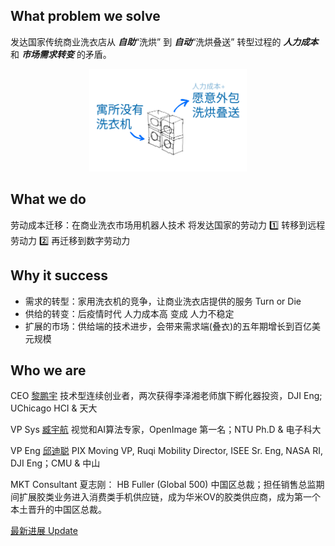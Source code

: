 
## What problem we solve

发达国家传统商业洗衣店从 ***自助***“洗烘” 到 ***自动***“洗烘叠送” 转型过程的 ***人力成本*** 和 ***市场需求转变*** 的矛盾。

<center>
<img src="images/1.png" width = 50% height = 50% />
</center>

## What we do

劳动成本迁移：在商业洗衣市场用机器人技术 将发达国家的劳动力 :one: 转移到远程劳动力 :two: 再迁移到数字劳动力

## Why it success

- 需求的转型：家用洗衣机的竞争，让商业洗衣店提供的服务 Turn or Die
- 供给的转变：后疫情时代 人力成本高 变成 人力不稳定
- 扩展的市场：供给端的技术进步，会带来需求端(叠衣)的五年期增长到百亿美元规模

## Who we are

CEO [黎鹏宇](http://www.pengyulee.com/)
技术型连续创业者，两次获得李泽湘老师旗下孵化器投资，DJI Eng; UChicago HCI & 天大

VP Sys [臧宇航]()
视觉和AI算法专家，OpenImage 第一名；NTU Ph.D & 电子科大

VP Eng [邱迪聪](http://www.davidqiu.com/)
PIX Moving VP, Ruqi Mobility Director, ISEE Sr. Eng, NASA RI, DJI Eng；CMU & 中山

MKT Consultant 夏志刚：
HB Fuller (Global 500) 中国区总裁；担任销售总监期间扩展胶类业务进入消费类手机供应链，成为华米OV的胶类供应商，成为第一个本土晋升的中国区总裁。

[最新进展 Update](https://ow7c26ph63.feishu.cn/docx/CLD1d8lsnoyRD3xzSh6cOMVdnFe)
